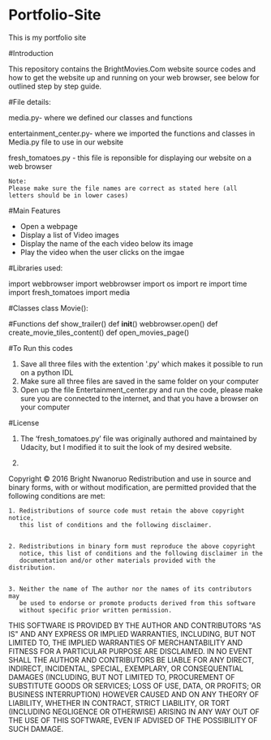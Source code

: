 # Portfolio-Site
This is my portfolio site

#Introduction



This repository contains the BrightMovies.Com website source codes and how to get the website up and running on your web browser, see below for outlined step by step guide.  

#File details:

media.py- where we defined our classes and functions

entertainment_center.py- where we imported the functions and classes in Media.py file to use in our website

fresh_tomatoes.py - this file is reponsible for displaying our website on a web browser 

    Note:
    Please make sure the file names are correct as stated here (all letters should be in lower cases)
    
#Main Features 
-	Open a webpage 
-	Display a list of Video images 
-	Display the name of the each video below its image
-	Play the video when the user clicks on the imgae


#Libraries used:

import webbrowser
import webbrowser
import os
import re
import time
import fresh_tomatoes
import media


#Classes 
class Movie():

#Functions
def show_trailer()
def __init__()
webbrowser.open()
def create_movie_tiles_content()
def open_movies_page()

#To Run this codes
1. Save all three files with the extention '.py' which makes it possible to run on a python IDL
2. Make sure all three files are saved in the same folder on your computer
3. Open up the file Entertainment_center.py and run the code, please make sure you are connected to the internet, and that      you have a browser on your computer

#License

1. The ‘fresh_tomatoes.py’ file was originally authored and maintained by Udacity, but I modified it to suit the look of my    desired website. 


2. 


Copyright © 2016 Bright Nwanoruo 
Redistribution and use in source and binary forms, with or without
modification, are permitted provided that the following conditions are met:


    1. Redistributions of source code must retain the above copyright notice,
       this list of conditions and the following disclaimer.


    2. Redistributions in binary form must reproduce the above copyright
       notice, this list of conditions and the following disclaimer in the
       documentation and/or other materials provided with the distribution.


    3. Neither the name of The author nor the names of its contributors may
       be used to endorse or promote products derived from this software
       without specific prior written permission.


THIS SOFTWARE IS PROVIDED BY THE AUTHOR AND CONTRIBUTORS "AS IS" AND
ANY EXPRESS OR IMPLIED WARRANTIES, INCLUDING, BUT NOT LIMITED TO, THE IMPLIED
WARRANTIES OF MERCHANTABILITY AND FITNESS FOR A PARTICULAR PURPOSE ARE
DISCLAIMED. IN NO EVENT SHALL THE AUTHOR AND CONTRIBUTORS BE LIABLE FOR
ANY DIRECT, INDIRECT, INCIDENTAL, SPECIAL, EXEMPLARY, OR CONSEQUENTIAL DAMAGES
(INCLUDING, BUT NOT LIMITED TO, PROCUREMENT OF SUBSTITUTE GOODS OR SERVICES;
LOSS OF USE, DATA, OR PROFITS; OR BUSINESS INTERRUPTION) HOWEVER CAUSED AND ON
ANY THEORY OF LIABILITY, WHETHER IN CONTRACT, STRICT LIABILITY, OR TORT
(INCLUDING NEGLIGENCE OR OTHERWISE) ARISING IN ANY WAY OUT OF THE USE OF THIS
SOFTWARE, EVEN IF ADVISED OF THE POSSIBILITY OF SUCH DAMAGE.



